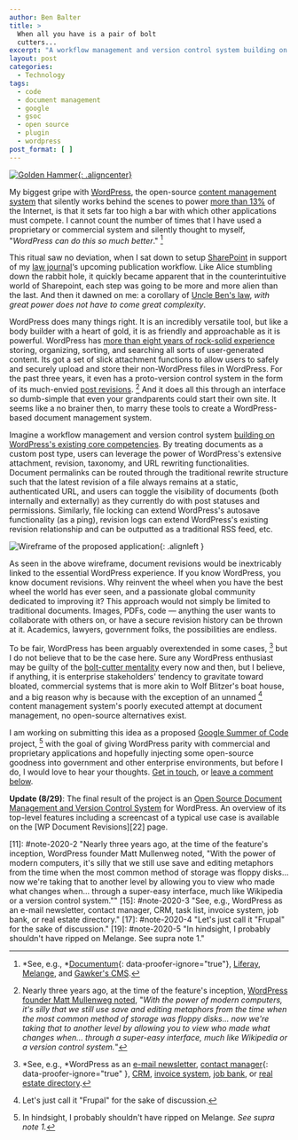```yaml
---
author: Ben Balter
title: >
  When all you have is a pair of bolt
  cutters...
excerpt: "A workflow management and version control system building on WordPress's existing core competencies. By treating documents as a custom post type, users can leverage the power of WordPress's extensive attachment, revision, taxonomy, and URL rewriting functionalities. "
layout: post
categories:
  - Technology
tags:
  - code
  - document management
  - google
  - gsoc
  - open source
  - plugin
  - wordpress
post_format: [ ]
---
```

[![Golden Hammer](http://imgs.xkcd.com/comics/golden_hammer.png){: .aligncenter}](http://xkcd.com/801/)

My biggest gripe with [WordPress](http://wordpress.org), the open-source [content management system](http://en.wikipedia.org/wiki/Content_management_system) that silently works behind the scenes to power [more than 13%](http://w3techs.com/technologies/overview/content_management/all) of the Internet, is that it sets far too high a bar with which other applications must compete. I cannot count the number of times that I have used a proprietary or commercial system and silently thought to myself, "*WordPress can do this so much better*." [^1]

This ritual saw no deviation, when I sat down to setup [SharePoint](http://en.wikipedia.org/wiki/Microsoft_SharePoint) in support of my [law journal](http://pcjl.org)‘s upcoming publication workflow. Like Alice stumbling down the rabbit hole, it quickly became apparent that in the counterintuitive world of Sharepoint, each step was going to be more and more alien than the last. And then it dawned on me: a corollary of [Uncle Ben's law](http://www.youtube.com/watch?v=8DfztIIqbTI#t=1m3s), *with great power does not have to come great complexity*.

WordPress does many things right. It is an incredibly versatile tool, but like a body builder with a heart of gold, it is as friendly and approachable as it is powerful. WordPress has [more than eight years of rock-solid experience](http://core.trac.wordpress.org/browser/trunk?rev=3) storing, organizing, sorting, and searching all sorts of user-generated content. Its got a set of slick attachment functions to allow users to safely and securely upload and store their non-WordPress files in WordPress. For the past three years, it even has a proto-version control system in the form of its much-envied [post revisions](http://codex.wordpress.org/Revision_Management). [^2] And it does all this through an interface so dumb-simple that even your grandparents could start their own site. It seems like a no brainer then, to marry these tools to create a WordPress-based document management system.

Imagine a workflow management and version control system [building on WordPress's existing core competencies](http://lists.automattic.com/pipermail/wp-hackers/2011-March/038727.html). By treating documents as a custom post type, users can leverage the power of WordPress's extensive attachment, revision, taxonomy, and URL rewriting functionalities. Document permalinks can be routed through the traditional rewrite structure such that the latest revision of a file always remains at a static, authenticated URL, and users can toggle the visibility of documents (both internally and externally) as they currently do with post statuses and permissions. Similarly, file locking can extend WordPress's autosave functionality (as a ping), revision logs can extend WordPress's existing revision relationship and can be outputted as a traditional RSS feed, etc.

![Wireframe of the proposed application](http://ben.balter.com/wp-content/uploads/2011/04/wireframe.png "WP Document Revisions Wireframe"){: .alignleft }

As seen in the above wireframe, document revisions would be inextricably linked to the essential WordPress experience. If you know WordPress, you know document revisions. Why reinvent the wheel when you have the best wheel the world has ever seen, and a passionate global community dedicated to improving it? This approach would not simply be limited to traditional documents. Images, PDFs, code — anything the user wants to collaborate with others on, or have a secure revision history can be thrown at it. Academics, lawyers, government folks, the possibilities are endless.

To be fair, WordPress has been arguably overextended in some cases, [^3] but I do not believe that to be the case here. Sure any WordPress enthusiast may be guilty of the [bolt-cutter mentality](http://xkcd.com/801) every now and then, but I believe, if anything, it is enterprise stakeholders' tendency to gravitate toward bloated, commercial systems that is more akin to Wolf Blitzer's boat house, and a big reason why is because with the exception of an unnamed [^4] content management system's poorly executed attempt at document management, no open-source alternatives exist.

I am working on submitting this idea as a proposed [Google Summer of Code](http://www.google-melange.com/gsoc/homepage/google/gsoc2011) project, [^5] with the goal of giving WordPress parity with commercial and proprietary applications and hopefully injecting some open-source goodness into government and other enterprise environments, but before I do, I would love to hear your thoughts. [Get in touch](http://ben.balter.com/contact/), or [leave a comment below](#comments).

**Update (8/29)**: The final result of the project is an [Open Source Document Management and Version Control System](http://ben.balter.com/2011/08/29/wp-document-revisions-document-management-version-control-wordpress/) for WordPress. An overview of its top-level features including a screencast of a typical use case is available on the [WP Document Revisions][22] page.

[^1]: *See, e.g., *[Documentum](http://www.emc.com/enterprise-content-management/index.htm){: data-proofer-ignore="true"}, [Liferay](http://www.liferay.com/), [Melange](http://code.google.com/p/soc/wiki/MelangeIntro), and [Gawker's CMS](http://www.mediaite.com/online/worse-than-previously-thought-gawker-content-management-system-hacked/).
[^2]: Nearly three years ago, at the time of the feature's inception, [WordPress founder Matt Mullenweg noted](http://wordpress.org/news/2008/07/wordpress-26-tyner/), "*With the power of modern computers, it's silly that we still use save and editing metaphors from the time when the most common method of storage was floppy disks… now we're taking that to another level by allowing you to view who made what changes when… through a super-easy interface, much like Wikipedia or a version control system.*"
[^3]: *See, e.g., *WordPress as an [e-mail newsletter](http://net.tutsplus.com/tutorials/wordpress/build-a-wordburner-email-newsletter-manager-using-wordpress-and-feedburner/), [contact manager](http://publisherblog.automattic.com/2008/02/13/wp-contact-manager/){: data-proofer-ignore="true" }, [CRM](http://slipfire.com/wp-crm/), [invoice system](http://wordpress.org/extend/plugins/wp-invoice/),  [job bank](http://wordpress.org/extend/plugins/job-manager/), or [real estate directory](http://wordpress.org/extend/plugins/great-real-estate/).
[^4]: Let's just call it "Frupal" for the sake of discussion.
[^5]: In hindsight, I probably shouldn't have ripped on Melange. *See supra note 1.*

[5]: #note-2020-1 "See, e.g., Documentum, Liferay, Melange, and Gawker's CMS."
[11]: #note-2020-2 "Nearly three years ago, at the time of the feature's inception, WordPress founder Matt Mullenweg noted, "With the power of modern computers, it's silly that we still use save and editing metaphors from the time when the most common method of storage was floppy disks… now we're taking that to another level by allowing you to view who made what changes when… through a super-easy interface, much like Wikipedia or a version control system.""
[15]: #note-2020-3 "See, e.g., WordPress as an e-mail newsletter, contact manager, CRM, task list, invoice system,  job bank, or real estate directory."
[17]: #note-2020-4 "Let's just call it "Frupal" for the sake of discussion."
[19]: #note-2020-5 "In hindsight, I probably shouldn't have ripped on Melange. See supra note 1."


